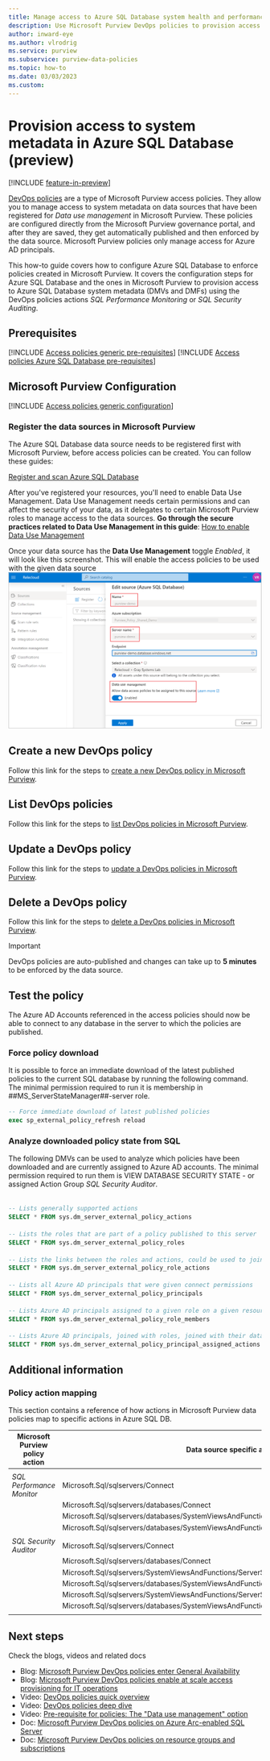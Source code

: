 ```yaml
---
title: Manage access to Azure SQL Database system health and performance using Microsoft Purview DevOps policies, a type of RBAC policies.
description: Use Microsoft Purview DevOps policies to provision access to Azure SQL Database system metadata, so IT operations personnel can monitor performance, health and audit security, while limiting the insider threat.
author: inward-eye
ms.author: vlrodrig
ms.service: purview
ms.subservice: purview-data-policies
ms.topic: how-to
ms.date: 03/03/2023
ms.custom:
---
```

# Provision access to system metadata in Azure SQL Database (preview)

[!INCLUDE [feature-in-preview](includes/feature-in-preview.md)]

[DevOps policies](concept-policies-devops.md) are a type of Microsoft Purview access policies. They allow you to manage access to system metadata on data sources that have been registered for *Data use management* in Microsoft Purview. These policies are configured directly from the Microsoft Purview governance portal, and after they are saved, they get automatically published and then enforced by the data source. Microsoft Purview policies only manage access for Azure AD principals.

This how-to guide covers how to configure Azure SQL Database to enforce policies created in Microsoft Purview. It covers the configuration steps for Azure SQL Database and the ones in Microsoft Purview to provision access to Azure SQL Database system metadata (DMVs and DMFs) using the DevOps policies actions *SQL Performance Monitoring* or *SQL Security Auditing*.

## Prerequisites
[!INCLUDE [Access policies generic pre-requisites](./includes/access-policies-prerequisites-generic.md)]
[!INCLUDE [Access policies Azure SQL Database pre-requisites](./includes/access-policies-prerequisites-azure-sql-db.md)]

## Microsoft Purview Configuration
[!INCLUDE [Access policies generic configuration](./includes/access-policies-configuration-generic.md)]

### Register the data sources in Microsoft Purview
The Azure SQL Database data source needs to be registered first with Microsoft Purview, before access policies can be created. You can follow these guides:

[Register and scan Azure SQL Database](./register-scan-azure-sql-database.md)

After you've registered your resources, you'll need to enable Data Use Management. Data Use Management needs certain permissions and can affect the security of your data, as it delegates to certain Microsoft Purview roles to manage access to the data sources. **Go through the secure practices related to Data Use Management in this guide**: [How to enable Data Use Management](./how-to-enable-data-use-management.md)

Once your data source has the **Data Use Management** toggle *Enabled*, it will look like this screenshot. This will enable the access policies to be used with the given data source
![Screenshot shows how to register a data source for policy.](./media/how-to-policies-data-owner-sql/register-data-source-for-policy-azure-sql-db.png)

## Create a new DevOps policy
Follow this link for the steps to [create a new DevOps policy in Microsoft Purview](how-to-policies-devops-authoring-generic.md#create-a-new-devops-policy).

## List DevOps policies
Follow this link for the steps to [list DevOps policies in Microsoft Purview](how-to-policies-devops-authoring-generic.md#list-devops-policies).

## Update a DevOps policy
Follow this link for the steps to [update a DevOps policies in Microsoft Purview](how-to-policies-devops-authoring-generic.md#update-a-devops-policy).

## Delete a DevOps policy
Follow this link for the steps to [delete a DevOps policies in Microsoft Purview](how-to-policies-devops-authoring-generic.md#delete-a-devops-policy).

>[!Important]
> DevOps policies are auto-published and changes can take up to **5 minutes** to be enforced by the data source.

## Test the policy
The Azure AD Accounts referenced in the access policies should now be able to connect to any database in the server to which the policies are published.

### Force policy download
It is possible to force an immediate download of the latest published policies to the current SQL database by running the following command. The minimal permission required to run it is membership in ##MS_ServerStateManager##-server role.

```sql
-- Force immediate download of latest published policies
exec sp_external_policy_refresh reload
```  

### Analyze downloaded policy state from SQL
The following DMVs can be used to analyze which policies have been downloaded and are currently assigned to Azure AD accounts. The minimal permission required to run them is VIEW DATABASE SECURITY STATE - or assigned Action Group *SQL Security Auditor*.

```sql

-- Lists generally supported actions
SELECT * FROM sys.dm_server_external_policy_actions

-- Lists the roles that are part of a policy published to this server
SELECT * FROM sys.dm_server_external_policy_roles

-- Lists the links between the roles and actions, could be used to join the two
SELECT * FROM sys.dm_server_external_policy_role_actions

-- Lists all Azure AD principals that were given connect permissions  
SELECT * FROM sys.dm_server_external_policy_principals

-- Lists Azure AD principals assigned to a given role on a given resource scope
SELECT * FROM sys.dm_server_external_policy_role_members

-- Lists Azure AD principals, joined with roles, joined with their data actions
SELECT * FROM sys.dm_server_external_policy_principal_assigned_actions
```

## Additional information

### Policy action mapping

This section contains a reference of how actions in Microsoft Purview data policies map to specific actions in Azure SQL DB.

| **Microsoft Purview policy action** | **Data source specific actions**     |
|-------------------------------------|--------------------------------------|
|                                     |                                      |
| *SQL Performance Monitor* |Microsoft.Sql/sqlservers/Connect |
||Microsoft.Sql/sqlservers/databases/Connect |
||Microsoft.Sql/sqlservers/databases/SystemViewsAndFunctions/DatabasePerformanceState/rows/select |
||Microsoft.Sql/sqlservers/databases/SystemViewsAndFunctions/ServerPerformanceState/rows/select |
|||               
| *SQL Security Auditor* |Microsoft.Sql/sqlservers/Connect |
||Microsoft.Sql/sqlservers/databases/Connect |
||Microsoft.Sql/sqlservers/SystemViewsAndFunctions/ServerSecurityState/rows/select |
||Microsoft.Sql/sqlservers/databases/SystemViewsAndFunctions/DatabaseSecurityState/rows/select |
||Microsoft.Sql/sqlservers/SystemViewsAndFunctions/ServerSecurityMetadata/rows/select |
||Microsoft.Sql/sqlservers/databases/SystemViewsAndFunctions/DatabaseSecurityMetadata/rows/select |
|||

## Next steps
Check the blogs, videos and related docs
* Blog: [Microsoft Purview DevOps policies enter General Availability](https://techcommunity.microsoft.com/t5/security-compliance-and-identity/microsoft-purview-devops-policies-enter-ga-simplify-access/ba-p/3674057)
* Blog: [Microsoft Purview DevOps policies enable at scale access provisioning for IT operations](https://techcommunity.microsoft.com/t5/microsoft-purview-blog/microsoft-purview-devops-policies-enable-at-scale-access/ba-p/3604725)
* Video: [DevOps policies quick overview](https://aka.ms/Microsoft-Purview-DevOps-Policies-Video)
* Video: [DevOps policies deep dive](https://youtu.be/UvClpdIb-6g)
* Video: [Pre-requisite for policies: The "Data use management" option](https://youtu.be/v_lOzevLW-Q)
* Doc: [Microsoft Purview DevOps policies on Azure Arc-enabled SQL Server](./how-to-policies-devops-arc-sql-server.md)
* Doc: [Microsoft Purview DevOps policies on resource groups and subscriptions](./how-to-policies-devops-resource-group.md)


